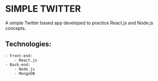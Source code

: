 # SIMPLE TWITTER

A simple Twitter based app developed to practice React.js and Node.js concepts. 

## Technologies:
    - Front-end:
        - React.js
    - Back-end:
        - Node.js
        - MongoDB
    
